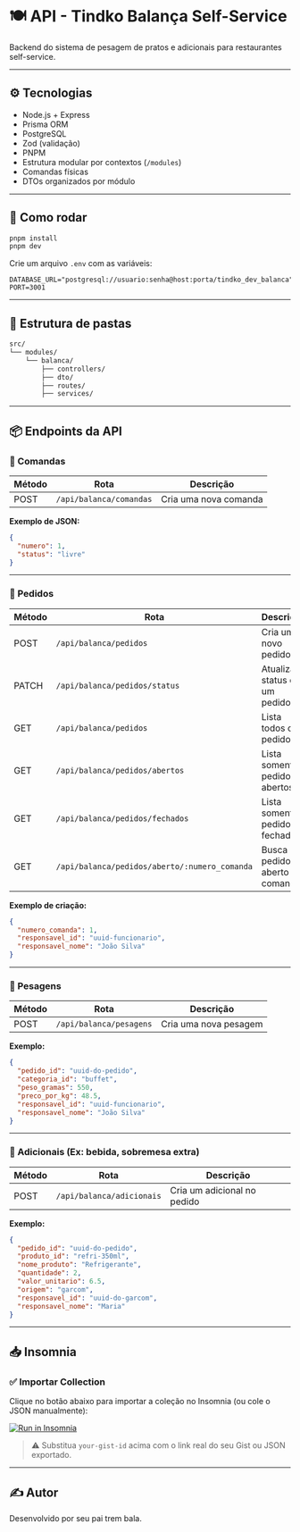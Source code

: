 # 🍽️ API - Tindko Balança Self-Service

Backend do sistema de pesagem de pratos e adicionais para restaurantes self-service.

---

## ⚙️ Tecnologias

- Node.js + Express
- Prisma ORM
- PostgreSQL
- Zod (validação)
- PNPM
- Estrutura modular por contextos (`/modules`)
- Comandas físicas
- DTOs organizados por módulo

---

## 🚀 Como rodar

```bash
pnpm install
pnpm dev
```

Crie um arquivo `.env` com as variáveis:

```env
DATABASE_URL="postgresql://usuario:senha@host:porta/tindko_dev_balanca"
PORT=3001
```

---

## 🧱 Estrutura de pastas

```bash
src/
└── modules/
    └── balanca/
        ├── controllers/
        ├── dto/
        ├── routes/
        ├── services/
```

---

## 📦 Endpoints da API

### 🔹 Comandas

| Método | Rota                    | Descrição             |
| ------ | ----------------------- | --------------------- |
| POST   | `/api/balanca/comandas` | Cria uma nova comanda |

**Exemplo de JSON:**

```json
{
  "numero": 1,
  "status": "livre"
}
```

---

### 🔹 Pedidos

| Método | Rota                                          | Descrição                       |
| ------ | --------------------------------------------- | ------------------------------- |
| POST   | `/api/balanca/pedidos`                        | Cria um novo pedido             |
| PATCH  | `/api/balanca/pedidos/status`                 | Atualiza status de um pedido    |
| GET    | `/api/balanca/pedidos`                        | Lista todos os pedidos          |
| GET    | `/api/balanca/pedidos/abertos`                | Lista somente pedidos abertos   |
| GET    | `/api/balanca/pedidos/fechados`               | Lista somente pedidos fechados  |
| GET    | `/api/balanca/pedidos/aberto/:numero_comanda` | Busca pedido aberto por comanda |

**Exemplo de criação:**

```json
{
  "numero_comanda": 1,
  "responsavel_id": "uuid-funcionario",
  "responsavel_nome": "João Silva"
}
```

---

### 🔹 Pesagens

| Método | Rota                    | Descrição             |
| ------ | ----------------------- | --------------------- |
| POST   | `/api/balanca/pesagens` | Cria uma nova pesagem |

**Exemplo:**

```json
{
  "pedido_id": "uuid-do-pedido",
  "categoria_id": "buffet",
  "peso_gramas": 550,
  "preco_por_kg": 48.5,
  "responsavel_id": "uuid-funcionario",
  "responsavel_nome": "João Silva"
}
```

---

### 🔹 Adicionais (Ex: bebida, sobremesa extra)

| Método | Rota                      | Descrição                   |
| ------ | ------------------------- | --------------------------- |
| POST   | `/api/balanca/adicionais` | Cria um adicional no pedido |

**Exemplo:**

```json
{
  "pedido_id": "uuid-do-pedido",
  "produto_id": "refri-350ml",
  "nome_produto": "Refrigerante",
  "quantidade": 2,
  "valor_unitario": 6.5,
  "origem": "garcom",
  "responsavel_id": "uuid-do-garcom",
  "responsavel_nome": "Maria"
}
```

---

## 📥 Insomnia

### ✅ Importar Collection

Clique no botão abaixo para importar a coleção no Insomnia (ou cole o JSON manualmente):

[![Run in Insomnia](https://insomnia.rest/images/run.svg)](https://insomnia.rest/run/?label=Tindko%20Balan%C3%A7a&uri=https%3A%2F%2Fgist.githubusercontent.com%2Fyour-gist-id%2Fraw%2Finsomnia-collection.json)

> ⚠️ Substitua `your-gist-id` acima com o link real do seu Gist ou JSON exportado.

---

## ✍️ Autor

Desenvolvido por seu pai trem bala.
